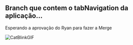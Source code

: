 ## Branch que contem o tabNavigation da aplicação...
Esperando a aprovação do Ryan para fazer a Merge

![CatBlinkGIF](https://github.com/ryanNS3/BitTask-Mobile/assets/131711415/bec56bf5-617d-4481-8527-b627c0b1cb89)




